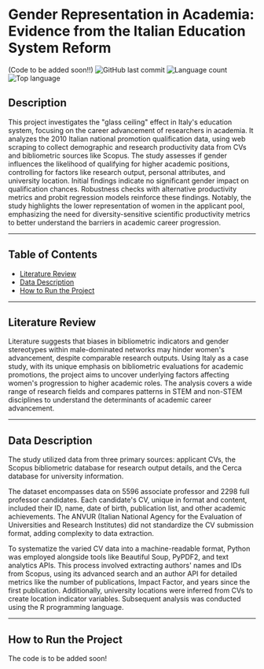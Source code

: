 # Gender Representation in Academia: Evidence from the Italian Education System Reform

(Code to be added soon!!)
![GitHub last commit](https://img.shields.io/github/last-commit/[YourGitHubUsername]/[YourRepoName])
![Language count](https://img.shields.io/github/languages/count/[YourGitHubUsername]/[YourRepoName])
![Top language](https://img.shields.io/github/languages/top/[YourGitHubUsername]/[YourRepoName])

## Description
This project investigates the "glass ceiling" effect in Italy's education system, focusing on the career advancement of researchers in academia. It analyzes the 2010 Italian national promotion qualification data, using web scraping to collect demographic and research productivity data from CVs and bibliometric sources like Scopus. The study assesses if gender influences the likelihood of qualifying for higher academic positions, controlling for factors like research output, personal attributes, and university location. Initial findings indicate no significant gender impact on qualification chances. Robustness checks with alternative productivity metrics and probit regression models reinforce these findings. Notably, the study highlights the lower representation of women in the applicant pool, emphasizing the need for diversity-sensitive scientific productivity metrics to better understand the barriers in academic career progression.

---

## Table of Contents
- [Literature Review](#literature-review)
- [Data Description](#exploratory-data-analysis-eda)
- [How to Run the Project](#model-specification-and-economic-interpretation)
---

## Literature Review
Literature suggests that biases in bibliometric indicators and gender stereotypes within male-dominated networks may hinder women's advancement, despite comparable research outputs. Using Italy as a case study, with its unique emphasis on bibliometric evaluations for academic promotions, the project aims to uncover underlying factors affecting women's progression to higher academic roles. The analysis covers a wide range of research fields and compares patterns in STEM and non-STEM disciplines to understand the determinants of academic career advancement.

---
## Data Description

The study utilized data from three primary sources: applicant CVs, the Scopus bibliometric database for research output details, and the Cerca database for university information.

The dataset encompasses data on 5596 associate professor and 2298 full professor candidates. Each candidate's CV, unique in format and content, included their ID, name, date of birth, publication list, and other academic achievements. The ANVUR (Italian National Agency for the Evaluation of Universities and Research Institutes) did not standardize the CV submission format, adding complexity to data extraction.

To systematize the varied CV data into a machine-readable format, Python was employed alongside tools like Beautiful Soup, PyPDF2, and text analytics APIs. This process involved extracting authors' names and IDs from Scopus, using its advanced search and an author API for detailed metrics like the number of publications, Impact Factor, and years since the first publication. Additionally, university locations were inferred from CVs to create location indicator variables. Subsequent analysis was conducted using the R programming language.



---
## How to Run the Project

The code is to be added soon! 
